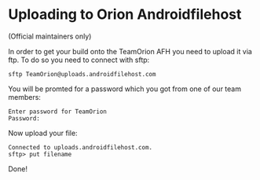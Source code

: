 # Uploading to Orion Androidfilehost 
(Official maintainers only)

In order to get your build onto the TeamOrion AFH you need to upload it via ftp.
To do so you need to connect with sftp:

    sftp TeamOrion@uploads.androidfilehost.com

You will be promted for a password which you got from one of our team members:

    Enter password for TeamOrion
    Password:

Now upload your file:

    Connected to uploads.androidfilehost.com.
    sftp> put filename

Done!
